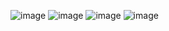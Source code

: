 ![image](https://github.com/user-attachments/assets/bdb2c376-7994-4ffc-b48e-339da06e89d6)
![image](https://github.com/user-attachments/assets/b09c667f-6d63-4664-af65-f55506adc837)
![image](https://github.com/user-attachments/assets/b6df93de-0e9a-433f-81c7-9782f575ec16)
![image](https://github.com/user-attachments/assets/24030487-a434-4283-88b0-8ede2fddde4d)

